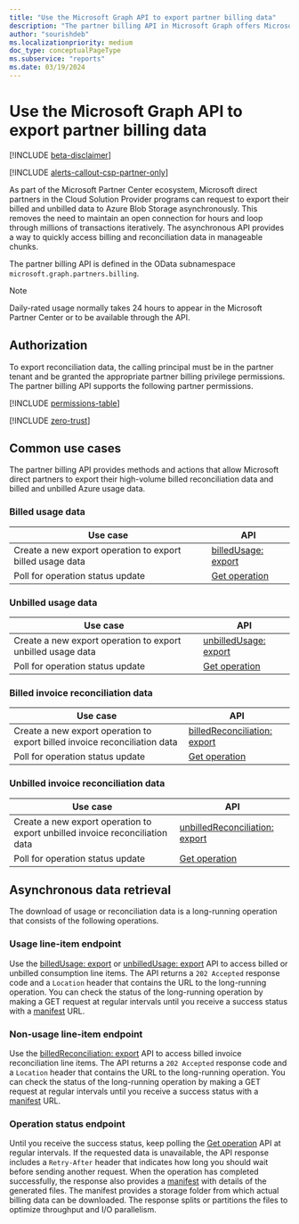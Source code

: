 ```yaml
---
title: "Use the Microsoft Graph API to export partner billing data"
description: "The partner billing API in Microsoft Graph offers Microsoft direct partners a faster, more efficient way to export their high-volume billed and unbilled Azure usage data."
author: "sourishdeb"
ms.localizationpriority: medium
doc_type: conceptualPageType
ms.subservice: "reports"
ms.date: 03/19/2024
---
```


# Use the Microsoft Graph API to export partner billing data

[!INCLUDE [beta-disclaimer](../../includes/beta-disclaimer.md)]

[!INCLUDE [alerts-callout-csp-partner-only](../includes/alerts-callout-csp-partner-only.md)]

As part of the Microsoft Partner Center ecosystem, Microsoft direct partners in the Cloud Solution Provider programs can request to export their billed and unbilled data to Azure Blob Storage asynchronously. This removes the need to maintain an open connection for hours and loop through millions of transactions iteratively. The asynchronous API provides a way to quickly access billing and reconciliation data in manageable chunks.

The partner billing API is defined in the OData subnamespace `microsoft.graph.partners.billing`.

> [!NOTE]
> Daily-rated usage normally takes 24 hours to appear in the Microsoft Partner Center or to be available through the API.

## Authorization

To export reconciliation data, the calling principal must be in the partner tenant and be granted the appropriate partner billing privilege permissions. The partner billing API supports the following partner permissions.

[!INCLUDE [permissions-table](../includes/permissions/partners-permissions.md)]

<!-- Start of: Link to ZT guidance: H2 section -->

[!INCLUDE [zero-trust](../../../includes/identity-zero-trust.md)]

<!-- End of: Link to ZT guidance -->


## Common use cases

The partner billing API provides methods and actions that allow Microsoft direct partners to export their high-volume billed reconciliation data and billed and unbilled Azure usage data.

### Billed usage data

| Use case | API |
|--|--|
| Create a new export operation to export billed usage data | [billedUsage: export](../api/partners-billing-billedusage-export.md) |
| Poll for operation status update | [Get operation](../api/partners-billing-operation-get.md) |

### Unbilled usage data

| Use case | API |
|--|--|
| Create a new export operation to export unbilled usage data | [unbilledUsage: export](../api/partners-billing-unbilledusage-export.md) |
| Poll for operation status update | [Get operation](../api/partners-billing-operation-get.md) |

### Billed invoice reconciliation data

| Use case | API |
|--|--|
| Create a new export operation to export billed invoice reconciliation data | [billedReconciliation: export](../api/partners-billing-billedreconciliation-export.md) |
| Poll for operation status update | [Get operation](../api/partners-billing-operation-get.md) |

### Unbilled invoice reconciliation data

| Use case | API |
|--|--|
| Create a new export operation to export unbilled invoice reconciliation data | [unbilledReconciliation: export](../api/partners-billing-unbilledreconciliation-export.md) |
| Poll for operation status update | [Get operation](../api/partners-billing-operation-get.md) |

## Asynchronous data retrieval

The download of usage or reconciliation data is a long-running operation that consists of the following operations.

### Usage line-item endpoint

Use the [billedUsage: export](../api/partners-billing-billedusage-export.md) or [unbilledUsage: export](../api/partners-billing-unbilledusage-export.md) API to access billed or unbilled consumption line items. The API returns a `202 Accepted` response code and a `Location` header that contains the URL to the long-running operation. You can check the status of the long-running operation by making a GET request at regular intervals until you receive a success status with a [manifest](../resources/partners-billing-manifest.md) URL.

### Non-usage line-item endpoint

Use the [billedReconciliation: export](../api/partners-billing-billedreconciliation-export.md) API to access billed invoice reconciliation line items. The API returns a `202 Accepted` response code and a `Location` header that contains the URL to the long-running operation. You can check the status of the long-running operation by making a GET request at regular intervals until you receive a success status with a [manifest](../resources/partners-billing-manifest.md) URL.


### Operation status endpoint

Until you receive the success status, keep polling the [Get operation](../api/partners-billing-operation-get.md) API at regular intervals. If the requested data is unavailable, the API response includes a `Retry-After` header that indicates how long you should wait before sending another request. When the operation has completed successfully, the response also provides a [manifest](../resources/partners-billing-manifest.md) with details of the generated files. The manifest provides a storage folder from which actual billing data can be downloaded. The response splits or partitions the files to optimize throughput and I/O parallelism.


<!-- {
  "type": "#page.annotation",
  "description": "Partner billing invoicing and reconciliation API overview",
  "keywords": "",
  "section": "documentation",
  "tocPath": "",
  "suppressions": []
}-->
